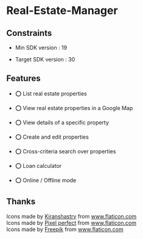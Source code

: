 # Real-Estate-Manager

## Constraints

- Min SDK version : 19

- Target SDK version : 30

## Features

- :o: List real estate properties

- :o: View real estate properties in a Google Map

- :o: View details of a specific property

- :o: Create and edit properties

- :o: Cross-criteria search over properties

- :o: Loan calculator

- :o: Online / Offline mode

## Thanks

<div>Icons made by <a href="https://www.flaticon.com/authors/kiranshastry" title="Kiranshastry">Kiranshastry</a> from <a href="https://www.flaticon.com/" title="Flaticon">www.flaticon.com</a></div>
<div>Icons made by <a href="https://www.flaticon.com/authors/pixel-perfect" title="Pixel perfect">Pixel perfect</a> from <a href="https://www.flaticon.com/" title="Flaticon">www.flaticon.com</a></div>
<div>Icons made by <a href="https://www.freepik.com" title="Freepik">Freepik</a> from <a href="https://www.flaticon.com/" title="Flaticon">www.flaticon.com</a></div>